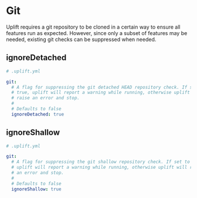 # Git

Uplift requires a git repository to be cloned in a certain way to ensure all features run as expected. However, since only a subset of features may be needed, existing git checks can be suppressed when needed.

## ignoreDetached

```yaml linenums="1"
# .uplift.yml

git:
  # A flag for suppressing the git detached HEAD repository check. If set to
  # true, uplift will report a warning while running, otherwise uplift will
  # raise an error and stop.
  #
  # Defaults to false
  ignoreDetached: true
```

## ignoreShallow

```yaml linenums="1"
# .uplift.yml

git:
  # A flag for suppressing the git shallow repository check. If set to true,
  # uplift will report a warning while running, otherwise uplift will raise
  # an error and stop.
  #
  # Defaults to false
  ignoreShallow: true
```
